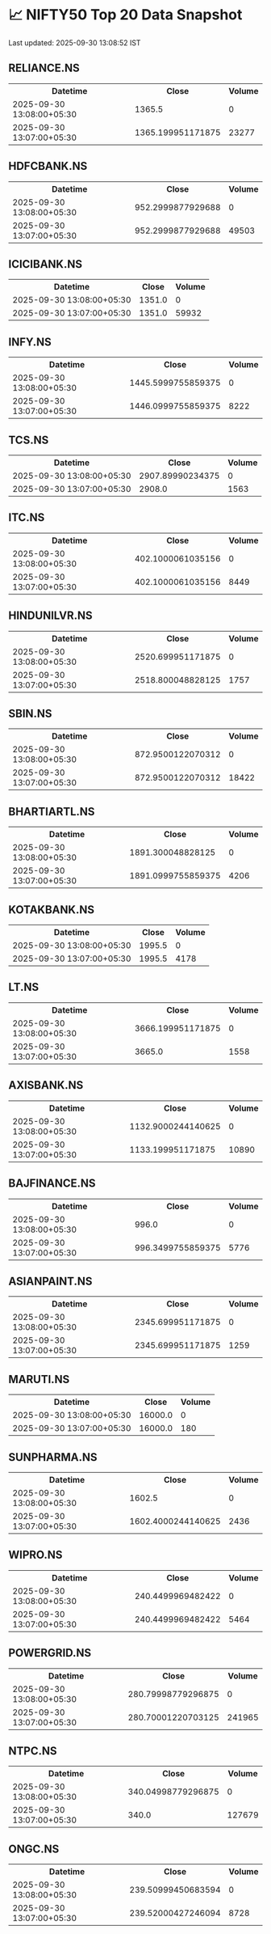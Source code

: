 # 📈 NIFTY50 Top 20 Data Snapshot

Last updated: 2025-09-30 13:08:52 IST

## RELIANCE.NS

<table>
  <tr><th>Datetime</th><th>Close</th><th>Volume</th></tr>
  <tr><td>2025-09-30 13:08:00+05:30</td><td>1365.5</td><td>0</td></tr>
  <tr><td>2025-09-30 13:07:00+05:30</td><td>1365.199951171875</td><td>23277</td></tr>
</table>

## HDFCBANK.NS

<table>
  <tr><th>Datetime</th><th>Close</th><th>Volume</th></tr>
  <tr><td>2025-09-30 13:08:00+05:30</td><td>952.2999877929688</td><td>0</td></tr>
  <tr><td>2025-09-30 13:07:00+05:30</td><td>952.2999877929688</td><td>49503</td></tr>
</table>

## ICICIBANK.NS

<table>
  <tr><th>Datetime</th><th>Close</th><th>Volume</th></tr>
  <tr><td>2025-09-30 13:08:00+05:30</td><td>1351.0</td><td>0</td></tr>
  <tr><td>2025-09-30 13:07:00+05:30</td><td>1351.0</td><td>59932</td></tr>
</table>

## INFY.NS

<table>
  <tr><th>Datetime</th><th>Close</th><th>Volume</th></tr>
  <tr><td>2025-09-30 13:08:00+05:30</td><td>1445.5999755859375</td><td>0</td></tr>
  <tr><td>2025-09-30 13:07:00+05:30</td><td>1446.0999755859375</td><td>8222</td></tr>
</table>

## TCS.NS

<table>
  <tr><th>Datetime</th><th>Close</th><th>Volume</th></tr>
  <tr><td>2025-09-30 13:08:00+05:30</td><td>2907.89990234375</td><td>0</td></tr>
  <tr><td>2025-09-30 13:07:00+05:30</td><td>2908.0</td><td>1563</td></tr>
</table>

## ITC.NS

<table>
  <tr><th>Datetime</th><th>Close</th><th>Volume</th></tr>
  <tr><td>2025-09-30 13:08:00+05:30</td><td>402.1000061035156</td><td>0</td></tr>
  <tr><td>2025-09-30 13:07:00+05:30</td><td>402.1000061035156</td><td>8449</td></tr>
</table>

## HINDUNILVR.NS

<table>
  <tr><th>Datetime</th><th>Close</th><th>Volume</th></tr>
  <tr><td>2025-09-30 13:08:00+05:30</td><td>2520.699951171875</td><td>0</td></tr>
  <tr><td>2025-09-30 13:07:00+05:30</td><td>2518.800048828125</td><td>1757</td></tr>
</table>

## SBIN.NS

<table>
  <tr><th>Datetime</th><th>Close</th><th>Volume</th></tr>
  <tr><td>2025-09-30 13:08:00+05:30</td><td>872.9500122070312</td><td>0</td></tr>
  <tr><td>2025-09-30 13:07:00+05:30</td><td>872.9500122070312</td><td>18422</td></tr>
</table>

## BHARTIARTL.NS

<table>
  <tr><th>Datetime</th><th>Close</th><th>Volume</th></tr>
  <tr><td>2025-09-30 13:08:00+05:30</td><td>1891.300048828125</td><td>0</td></tr>
  <tr><td>2025-09-30 13:07:00+05:30</td><td>1891.0999755859375</td><td>4206</td></tr>
</table>

## KOTAKBANK.NS

<table>
  <tr><th>Datetime</th><th>Close</th><th>Volume</th></tr>
  <tr><td>2025-09-30 13:08:00+05:30</td><td>1995.5</td><td>0</td></tr>
  <tr><td>2025-09-30 13:07:00+05:30</td><td>1995.5</td><td>4178</td></tr>
</table>

## LT.NS

<table>
  <tr><th>Datetime</th><th>Close</th><th>Volume</th></tr>
  <tr><td>2025-09-30 13:08:00+05:30</td><td>3666.199951171875</td><td>0</td></tr>
  <tr><td>2025-09-30 13:07:00+05:30</td><td>3665.0</td><td>1558</td></tr>
</table>

## AXISBANK.NS

<table>
  <tr><th>Datetime</th><th>Close</th><th>Volume</th></tr>
  <tr><td>2025-09-30 13:08:00+05:30</td><td>1132.9000244140625</td><td>0</td></tr>
  <tr><td>2025-09-30 13:07:00+05:30</td><td>1133.199951171875</td><td>10890</td></tr>
</table>

## BAJFINANCE.NS

<table>
  <tr><th>Datetime</th><th>Close</th><th>Volume</th></tr>
  <tr><td>2025-09-30 13:08:00+05:30</td><td>996.0</td><td>0</td></tr>
  <tr><td>2025-09-30 13:07:00+05:30</td><td>996.3499755859375</td><td>5776</td></tr>
</table>

## ASIANPAINT.NS

<table>
  <tr><th>Datetime</th><th>Close</th><th>Volume</th></tr>
  <tr><td>2025-09-30 13:08:00+05:30</td><td>2345.699951171875</td><td>0</td></tr>
  <tr><td>2025-09-30 13:07:00+05:30</td><td>2345.699951171875</td><td>1259</td></tr>
</table>

## MARUTI.NS

<table>
  <tr><th>Datetime</th><th>Close</th><th>Volume</th></tr>
  <tr><td>2025-09-30 13:08:00+05:30</td><td>16000.0</td><td>0</td></tr>
  <tr><td>2025-09-30 13:07:00+05:30</td><td>16000.0</td><td>180</td></tr>
</table>

## SUNPHARMA.NS

<table>
  <tr><th>Datetime</th><th>Close</th><th>Volume</th></tr>
  <tr><td>2025-09-30 13:08:00+05:30</td><td>1602.5</td><td>0</td></tr>
  <tr><td>2025-09-30 13:07:00+05:30</td><td>1602.4000244140625</td><td>2436</td></tr>
</table>

## WIPRO.NS

<table>
  <tr><th>Datetime</th><th>Close</th><th>Volume</th></tr>
  <tr><td>2025-09-30 13:08:00+05:30</td><td>240.4499969482422</td><td>0</td></tr>
  <tr><td>2025-09-30 13:07:00+05:30</td><td>240.4499969482422</td><td>5464</td></tr>
</table>

## POWERGRID.NS

<table>
  <tr><th>Datetime</th><th>Close</th><th>Volume</th></tr>
  <tr><td>2025-09-30 13:08:00+05:30</td><td>280.79998779296875</td><td>0</td></tr>
  <tr><td>2025-09-30 13:07:00+05:30</td><td>280.70001220703125</td><td>241965</td></tr>
</table>

## NTPC.NS

<table>
  <tr><th>Datetime</th><th>Close</th><th>Volume</th></tr>
  <tr><td>2025-09-30 13:08:00+05:30</td><td>340.04998779296875</td><td>0</td></tr>
  <tr><td>2025-09-30 13:07:00+05:30</td><td>340.0</td><td>127679</td></tr>
</table>

## ONGC.NS

<table>
  <tr><th>Datetime</th><th>Close</th><th>Volume</th></tr>
  <tr><td>2025-09-30 13:08:00+05:30</td><td>239.50999450683594</td><td>0</td></tr>
  <tr><td>2025-09-30 13:07:00+05:30</td><td>239.52000427246094</td><td>8728</td></tr>
</table>

